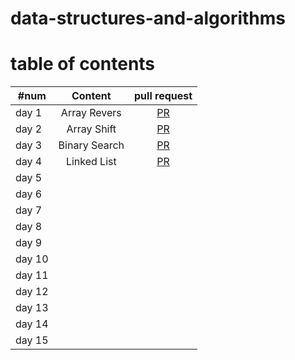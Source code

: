 # data-structures-and-algorithms


# table of contents

| #num     |    Content     |    pull request | 
|----------|:-----------:|:----------:|
| day 1    |      Array Revers       |  [PR](https://github.com/Hidayasyam-a401-advanced-javascript/data-structures-and-algorithms/pull/1)          |
| day 2    |    Array Shift         |    [PR](https://github.com/Hidayasyam-a401-advanced-javascript/data-structures-and-algorithms/pull/3)        |
| day 3    |       Binary Search      |  [PR](https://github.com/Hidayasyam-a401-advanced-javascript/data-structures-and-algorithms/pull/4)        |
| day 4    |     Linked List        |   [PR](https://github.com/Hidayasyam-a401-advanced-javascript/data-structures-and-algorithms/pull/6)         |
| day 5    |             |            |
| day 6    |             |            |
| day 7    |             |            |
| day 8    |             |            |
| day 9    |             |            |
| day 10   |             |            |
| day 11   |             |            |
| day 12   |             |            |
| day 13   |             |            |
| day 14   |             |            |
| day 15   |             |            |
